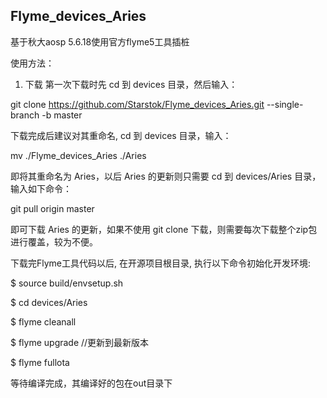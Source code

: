 ## Flyme_devices_Aries

基于秋大aosp 5.6.18使用官方flyme5工具插桩

使用方法：

1. 下载
第一次下载时先 cd 到 devices 目录，然后输入：

git clone https://github.com/Starstok/Flyme_devices_Aries.git --single-branch -b master

下载完成后建议对其重命名, cd 到 devices 目录，输入：

mv ./Flyme_devices_Aries ./Aries

即将其重命名为 Aries，以后 Aries 的更新则只需要 cd 到 devices/Aries 目录，输入如下命令：

git pull origin master

即可下载 Aries 的更新，如果不使用 git clone 下载，则需要每次下载整个zip包进行覆盖，较为不便。

下载完Flyme工具代码以后, 在开源项目根目录, 执行以下命令初始化开发环境:

$ source build/envsetup.sh

$ cd devices/Aries

$ flyme cleanall

$ flyme upgrade 	//更新到最新版本

$ flyme fullota

等待编译完成，其编译好的包在out目录下
